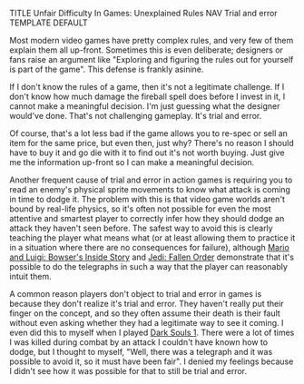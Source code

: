 TITLE Unfair Difficulty In Games: Unexplained Rules
NAV Trial and error
TEMPLATE DEFAULT

Most modern video games have pretty complex rules, and very few of them explain them all up-front. Sometimes this is even deliberate; designers or fans raise an argument like "Exploring and figuring the rules out for yourself is part of the game". This defense is frankly asinine.

If I don't know the rules of a game, then it's not a legitimate challenge. If I don't know how much damage the fireball spell does before I invest in it, I cannot make a meaningful decision. I'm just guessing what the designer would've done. That's not challenging gameplay. It's trial and error.
<!--
One of the most pervasive forms of trial and error, especially in RPGs, is hiding quantitative information.
If a spell's description just says, "deals fire damage to an enemy", with no indication of, you know,
<i>how much</i>, then how the fuck am I suppposed to decide whether I should learn this spell? Without
<i>quantitative</i> information, all decisions are blind. That's not gameplay, it's arbitrary guessing where
you're punished for not reading the developers' minds.-->

Of course, that's a lot less bad if the game allows you to re-spec or sell an item for the same price, but even then, just why? There's no reason I should have to buy it and go die with it to find out it's not worth buying. Just give me the information up-front so I can make a meaningful decision.

Another frequent cause of trial and error in action games is requiring you to read an enemy's physical sprite movements to know what attack is coming in time to dodge it. The problem with this is that video game worlds aren't bound by real-life physics, so it's often not possible for even the most attentive and smartest player to correctly infer how they should dodge an attack they haven't seen before. The safest way to avoid this is clearly teaching the player what means what (or at least allowing them to practice it in a situation where there are no consequences for failure), although [Mario and Luigi: Bowser's Inside Story](bowsers_inside_story) and [Jedi: Fallen Order](/reviews/jedi_fallen_order) demonstrate that it's possible to do the telegraphs in such a way that the player can reasonably intuit them.

A common reason players don't object to trial and error in games is because they don't realize it's trial and error. They haven't really put their finger on the concept, and so they often assume their death is their fault without even asking whether they had a legitimate way to see it coming. I even did this to myself when I played [Dark Souls 1](/reviews/dark_souls). There were a lot of times I was killed during combat by an attack I couldn't have known how to dodge, but I thought to myself, "Well, there was a telegraph and it was possible to avoid it, so it must have been fair". I denied my feelings because I didn't see how it was possible for that to still be trial and error.
<!--That doesn't excuse designers creating trial and error mechanics.-->
<!--
        </p><p>
        Every <a href="/reviews/dark_souls">Dark Souls</a> game relies on this. The recently-released <a
        href="/reviews/sekiro">Sekiro</a> is particularly bad. So I jump off a ledge and find myself in a surprise boss
        fight against <a href="https://www.youtube.com/watch?v=OBm3wnQH32M">a twelve-foot tall man on a twelve-foot tall horse
        with a halberd as big as my body</a>. The rational instinct is "yikes, I wasn't prepared for this and I need to escape"
        (all surprise bosses up to this point have allowed fleeing the arena.) As I search for a way out that isn't magically
        blocked by a fog gate that wasn't there before, Gyoubu charges at me and I rationally assume I need to dodge to the side
        to avoid being plowed to death by the horse. Nope; he hits me the spear. I died before I even tried to attack him
        because each failure to dodge was more proof that I wasn't prepared for this fight and I needed to find a way out. Well
        apparently the solution is to block him. That's right; I can stand my ground and block this giant man with a weapon that
        should have enough force to send me flying. And the horse magically never plows me because then the fight would work the
        way physics and logic say it should work instead of the way the designers decided it should work without telling me.
        </p><p>
        So lesson learned, you can block basically anything in this game. Momentum is irrelevant. It's BS that I died that one time bu
t okay. I get to <a href="https://www.youtube.com/watch?v=xBG3qkZp8mc">this apparently normal human samurai</a> later and... what? His
 attacks just penetrate my blocks? How the hell was I supposed to know that?
        </p></li><li><p>
        Super secret preconditions that must be set up to remove a boss's near-invincibility (Mytha the Baneful Queen, from Dark Souls
 2).
        </p></li><li><p>
        You fight two bosses at once and focus your attacks on one of them only to find that if they don't die at the same time the re
maining one heals the dead one to full health (Throne Watcher & Throne Defender, also Dark Souls 2).
        </p></li>
-->
